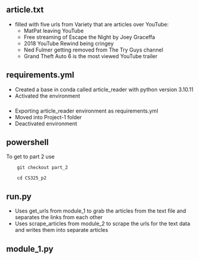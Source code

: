 ## article.txt
- filled with five urls from Variety that are articles over YouTube:
    - MatPat leaving YouTube
    - Free streaming of Escape the Night by Joey Graceffa
    - 2018 YouTube Rewind being cringey
    - Ned Fulmer getting removed from The Try Guys channel
    - Grand Theft Auto 6 is the most viewed YouTube trailer

## requirements.yml
- Created a base in conda called article_reader with python version 3.10.11
- Activated the environment

###
- Exporting article_reader environment as requirements.yml
- Moved into Project-1 folder
- Deactivated environment

## powershell
To get to part 2 use
```
    git checkout part_2
```

```
    cd CS325_p2
```

## run.py
- Uses get_urls from module_1 to grab the articles from the text file and separates the links from each other
- Uses scrape_articles from module_2 to scrape the urls for the text data and writes them into separate articles

## module_1.py
- Reads URLs from a test file

- Args:
    - article_files: Path to the file containing URLs

- Returns:
    - A list of URLs to be scraped

## module_2.py
- Uses the requests library

```
    def scrape_articles(urls)
```

- Downloads articles, extracts content, and saves to Data/processed folder

- Args:
    urls: A list of URLs to scrape

## llmapi.py
- Uses Gemini AI system with an API key to summarize the extracted text from the article scraper

To get an API key to run with program:
    1. In the searchbar type 
    ``` Google API key ```

    2. Click on first link, then "Get an API key"
        (This will open up a new window for Google AI Studio)

    3. Click the button that says "Create API key"
        a. create a name for the project the API key will be used on
        b. click "Create API key in existing project"
    
    4. Open a plain text editor like Notepad.
        a. Define a variable named API_KEY, and assign your API key to it
        ``` API_KEY = your_api_key.```
        b. Save this file with the extension .env inside the main folder.
        c. Once completed, your API key will be safely stored in an .env file.